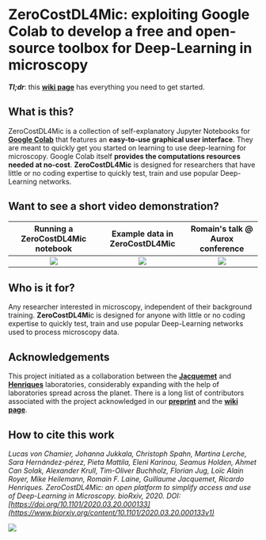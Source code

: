 # ZeroCostDL4Mic: exploiting Google Colab to develop a free and open-source toolbox for Deep-Learning in microscopy

_**Tl;dr**_: this [**wiki page**][wikiPage] has everything you need to get started.

## What is this?

ZeroCostDL4Mic is a collection of self-explanatory Jupyter Notebooks for [**Google Colab**][1] that features an **easy-to-use graphical user interface**. They are meant to quickly get you started on learning to use deep-learning for microscopy. Google Colab itself **provides the computations resources needed at no-cost**. **ZeroCostDL4Mic** is designed for researchers that have little or no coding expertise to quickly test, train and use popular Deep-Learning networks.

## Want to see a short video demonstration?

| Running a ZeroCostDL4Mic notebook | Example data in ZeroCostDL4Mic | Romain's talk @ Aurox conference |
|:-:|:-:|:-:|
| [![](https://github.com/HenriquesLab/ZeroCostDL4Mic/blob/master/Wiki_files/ZeroCostDL4Mic_SuppVideo1_Running_a_notebook.jpg)](https://youtu.be/TrDuidvO85s) | [![](https://github.com/HenriquesLab/ZeroCostDL4Mic/blob/master/Wiki_files/ZeroCostDL4Mic_SuppVideo2_Analysis_of_example_data.jpg)](https://youtu.be/KauKEr0Kkkc) | [![](https://github.com/HenriquesLab/ZeroCostDL4Mic/blob/master/Wiki_files/ScreenShot_AuroxTalk_resized.jpg)](https://youtu.be/rCEbYOnNJp0) |

## Who is it for?

Any researcher interested in microscopy, independent of their background training. **ZeroCostDL4Mi**c is designed for anyone with little or no coding expertise to quickly test, train and use popular Deep-Learning networks used to process microscopy data.

## Acknowledgements

This project initiated as a collaboration between the [**Jacquemet**][6] and [**Henriques**][5] laboratories, considerably expanding with the help of laboratories spread across the planet. There is a long list of contributors associated with the project acknowledged in our [**preprint**](https://www.biorxiv.org/content/10.1101/2020.03.20.000133v2) and the [**wiki page**][wikiPageContributors].

## How to cite this work

_Lucas von Chamier, Johanna Jukkala, Christoph Spahn, Martina Lerche, Sara Hernández-pérez, Pieta Mattila, Eleni Karinou, Seamus Holden, Ahmet Can Solak, Alexander Krull, Tim-Oliver Buchholz, Florian Jug, Loïc Alain Royer, Mike Heilemann, Romain F. Laine, Guillaume Jacquemet, Ricardo Henriques. ZeroCostDL4Mic: an open platform to simplify access and use of Deep-Learning in Microscopy. bioRxiv, 2020. DOI: [https://doi.org/10.1101/2020.03.20.000133](https://www.biorxiv.org/content/10.1101/2020.03.20.000133v1)_

[![](https://github.com/HenriquesLab/ZeroCostDL4Mic/blob/master/Wiki_files/preprintScreenshot.jpg)](https://www.biorxiv.org/content/10.1101/2020.03.20.000133v1)

  [1]: https://colab.research.google.com/notebooks/intro.ipynb
  [2]: https://twitter.com/guijacquemet
  [3]: https://twitter.com/LaineBioImaging
  [4]: https://twitter.com/HenriquesLab
  [5]: https://henriqueslab.github.io/
  [6]: https://cellmig.org/
  [7]: https://github.com/HenriquesLab/ZeroCostDL4Mic/blob/master/Wiki_files/ColabPaperFigure1_v4.png
  [8]: https://github.com/HenriquesLab/ZeroCostDL4Mic/blob/master/Wiki_files/VideoDemoScreenshot1.png
  [wikiPage]: https://github.com/HenriquesLab/DeepLearning_Collab/wiki
  [wikiPageContributors]: https://github.com/HenriquesLab/ZeroCostDL4Mic/wiki#contributors
